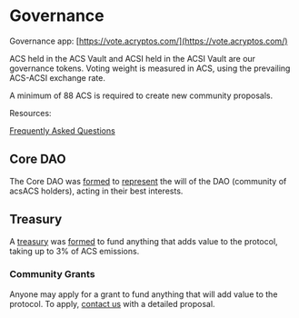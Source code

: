 # Governance

Governance app: [https://vote.acryptos.com/](https://vote.acryptos.com/)

ACS held in the ACS Vault and ACSI held in the ACSI Vault are our governance tokens. Voting weight is measured in ACS, using the prevailing ACS-ACSI exchange rate.

A minimum of 88 ACS is required to create new community proposals.

Resources:

[Frequently Asked Questions](https://docs.acryptos.com/faq)

## Core DAO

The Core DAO was [formed](https://vote.acryptos.com/#/acryptos/proposal/QmcXRoMHmgxQukYHSzgMsDcYHprsHW5rJZsnWPCypLbv3U) to [represent](https://vote.acryptos.com/#/acryptos/proposal/QmV4WD7eDSFhifv39vUN1Aqh42w99xzayN9NyyzMbq5cJB) the will of the DAO \(community of acsACS holders\), acting in their best interests.

## Treasury

A [treasury](https://bscscan.com/address/0x5BD97307A40DfBFDBAEf4B3d997ADB816F2dadCC) was [formed](https://vote.acryptos.com/#/acryptos/proposal/QmZzvi47cca4YmvSTxtqa4K5StDKyFUsN6rgJZUGGAxeg1) to fund anything that adds value to the protocol, taking up to 3% of ACS emissions.

### Community Grants

Anyone may apply for a grant to fund anything that will add value to the protocol. To apply, [contact us](https://t.me/acryptosdao) with a detailed proposal.

